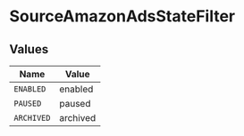 # SourceAmazonAdsStateFilter


## Values

| Name       | Value      |
| ---------- | ---------- |
| `ENABLED`  | enabled    |
| `PAUSED`   | paused     |
| `ARCHIVED` | archived   |